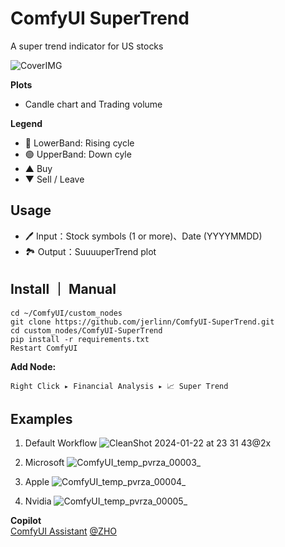 # ComfyUI SuperTrend
A super trend indicator for US stocks

![CoverIMG](https://github.com/jerlinn/ComfyUI-SuperTrend/assets/91647085/7de1079c-5d33-40bb-ac0d-419a6c830e26)

**Plots**
- Candle chart and Trading volume

**Legend**
- 🔴 LowerBand: Rising cycle
- 🟢 UpperBand: Down cyle
- ▲ Buy
- ▼ Sell / Leave
  
## Usage
- 🖊️ Input：Stock symbols (1 or more)、Date (YYYYMMDD)
- 🏞️ Output：SuuuuperTrend plot

## Install ｜ Manual
```
cd ~/ComfyUI/custom_nodes
git clone https://github.com/jerlinn/ComfyUI-SuperTrend.git
cd custom_nodes/ComfyUI-SuperTrend
pip install -r requirements.txt
Restart ComfyUI
```
**Add Node:**

```
Right Click ▸ Financial Analysis ▸ 📈 Super Trend
```

## Examples

1. Default Workflow
![CleanShot 2024-01-22 at 23 31 43@2x](https://github.com/jerlinn/ComfyUI-SuperTrend/assets/91647085/4102876e-4cd7-47ac-b6ee-532458f2b9e8)

2. Microsoft
![ComfyUI_temp_pvrza_00003_](https://github.com/jerlinn/ComfyUI-SuperTrend/assets/91647085/26978757-b34f-46da-a050-8af054d97c55)

3. Apple
![ComfyUI_temp_pvrza_00004_](https://github.com/jerlinn/ComfyUI-SuperTrend/assets/91647085/7629d8c7-a2c0-4bbf-923a-168c90003f1a)

4. Nvidia
![ComfyUI_temp_pvrza_00005_](https://github.com/jerlinn/ComfyUI-SuperTrend/assets/91647085/182f9a19-4e90-4444-86d4-dd0af389374f)


**Copilot**  
[ComfyUI Assistant](https://chat.openai.com/g/g-B3qi2zKGB-comfyui-assistant)  [@ZHO](https://twitter.com/ZHOZHO672070)

